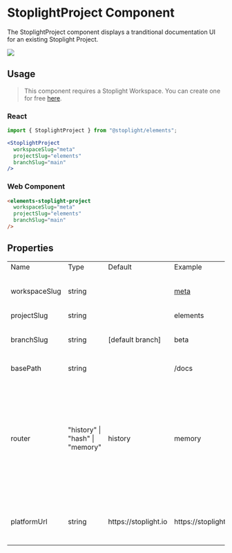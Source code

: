 # StoplightProject Component

The StoplightProject component displays a tranditional documentation UI for an existing Stoplight Project.

![](https://cdn.stoplight.io/elements/elements-starter-react-studio-demo-docs.png)

## Usage

> This component requires a Stoplight Workspace. You can create one for free [here](https://stoplight.io/welcome).

### React

<!-- title: React Component -->

```jsx
import { StoplightProject } from "@stoplight/elements";

<StoplightProject
  workspaceSlug="meta"
  projectSlug="elements"
  branchSlug="main"
/>
```

### Web Component

<!-- title: Web Component -->

```html
<elements-stoplight-project
  workspaceSlug="meta"
  projectSlug="elements"
  branchSlug="main"
/>
```

## Properties


<table class="bp3-html-table bp3-html-table-condensed bp3-html-table-striped border-l border-r border-b MV_block">
  <tbody>
    <tr>
      <td>Name</td>
      <td>Type</td>
      <td>Default</td>
      <td>Example</td>
      <td>Description</td>
      <td>Required</td>
    </tr>
    <tr>
      <td>workspaceSlug</td>
      <td>string</td>
      <td></td>
      <td><a href="https://meta.stoplight.io">meta</a></td>
      <td>The slug of your Stoplight Workspace. (Usually you can find this as part of your Stoplight URL: https://[workspaceSlug].stoplight.io)</td>
      <td>[x]</td>
    </tr>
    <tr>
      <td>projectSlug</td>
      <td>string</td>
      <td></td>
      <td>elements</td>
      <td>The slug of the Stoplight Project.</td>
      <td>[x]</td>
    </tr>
    <tr>
      <td>branchSlug</td>
      <td>string</td>
      <td>[default branch]</td>
      <td>beta</td>
      <td>The name of a specific branch of the project to show. If no branch is provided, the default branch will be shown.</td>
      <td></td>
    </tr>
    <tr>
      <td>basePath</td>
      <td>string</td>
      <td></td>
      <td>/docs</td>
      <td>Mounts the component under a specific base path.</td>
      <td></td>
    </tr>
    <tr>
      <td>router</td>
      <td>"history" | "hash" | "memory"</td>
      <td>history</td>
      <td>memory</td>
      <td>Determines how navigation should work. 
        <ul>
          <li><b>history</b> - uses the HTML5 <a href="https://developer.mozilla.org/en-US/docs/Web/API/History_API">history API</a> to keep the UI in sync with the URL. </li>
          <li><b>hash</b> - uses the hash portion of the URL (i.e. window.location.hash) to keep the UI in sync with the URL. </li>
          <li><b>memory</b> - keeps the history of your “URL” in memory (does not read or write to the address bar)</li>
        </ul>
      </td>
      <td></td>
    </tr>
    <tr>
      <td>platformUrl</td>
      <td>string</td>
      <td>https://stoplight.io</td>
      <td>https://stoplight.company.internal</td>
      <td>If your company runs an on-premise deployment of Stoplight, set this prop to point the StoplightProject component at the URL of that instance.</td>
      <td></td>
    </tr>
  </tbody>
</table>

